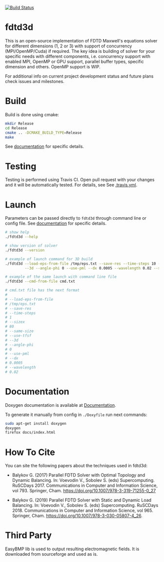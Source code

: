 [![Build Status](https://travis-ci.org/zer011b/fdtd3d.svg?branch=master)](https://travis-ci.org/zer011b/fdtd3d)

# fdtd3d

This is an open-source implementation of FDTD Maxwell's equations solver for different dimensions (1, 2 or 3) with support of concurrency (MPI/OpenMP/Cuda) if required. The key idea is building of solver for your specific needs with different components, i.e. concurrency support with enabled MPI, OpenMP or GPU support, parallel buffer types, specific dimension and others. OpenMP support is WIP.

For additional info on current project development status and future plans check issues and milestones.

# Build

Build is done using cmake:

```sh
mkdir Release
cd Release
cmake .. -DCMAKE_BUILD_TYPE=Release
make
```

See [documentation](Docs/Build.md) for specific details.

# Testing

Testing is performed using Travis CI. Open pull request with your changes and it will be automatically tested. For details, see See [.travis.yml](.travis.yml).

# Launch

Parameters can be passed directly to `fdtd3d` through command line or config file. See [documentation](Docs/Launch.md) for specific details.

```sh
# show help
./fdtd3d --help

# show version of solver
./fdtd3d --version

# example of launch command for 3D build
./fdtd3d --load-eps-from-file /tmp/eps.txt --save-res --time-steps 10 --sizex 80 --same-size --use-tfsf \
         --3d --angle-phi 0 --use-pml --dx 0.0005 --wavelength 0.02 --save-cmd-to-file cmd.txt

# example of the same launch with command line file
./fdtd3d --cmd-from-file cmd.txt

# cmd.txt file has the next format
#
# --load-eps-from-file
# /tmp/eps.txt
# --save-res
# --time-steps
# 1
# --sizex
# 80
# --same-size
# --use-tfsf
# --3d
# --angle-phi
# 0
# --use-pml
# --dx
# 0.0005
# --wavelength
# 0.02
```

# Documentation

Doxygen documentation is available at [Documentation](http://zer011b.github.io/fdtd3d/).

To generate it manually from config in `./Doxyfile` run next commands:

```sh
sudo apt-get install doxygen
doxygen
firefox docs/index.html
```

# How To Cite

You can site the following papers about the techniques used in fdtd3d:

- Balykov G. (2017) Parallel FDTD Solver with Optimal Topology and Dynamic Balancing. In: Voevodin V., Sobolev S. (eds) Supercomputing. RuSCDays 2017. Communications in Computer and Information Science, vol 793. Springer, Cham. https://doi.org/10.1007/978-3-319-71255-0_27

- Balykov G. (2019) Parallel FDTD Solver with Static and Dynamic Load Balancing. In: Voevodin V., Sobolev S. (eds) Supercomputing. RuSCDays 2018. Communications in Computer and Information Science, vol 965. Springer, Cham. https://doi.org/10.1007/978-3-030-05807-4_26.

# Third Party

EasyBMP lib is used to output resulting electromagnetic fields. It is downloaded from sourceforge and used as is.
